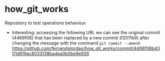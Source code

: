 # how_git_works
Repository to test operations behaviour

* Interesting: accessing the following URL we can see the original commit (4466f08) that has been replaced by a new commit (f2011b9) after changing the message with the command `git commit --amend`: https://github.com/fernandolordao/how_git_works/commit/4466f08b4301d619ac8033138badea0b0be9e926
